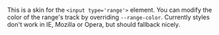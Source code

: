 This is a skin for the `<input type='range'>` element. You can modify the color of the range's track by overriding `--range-color`. Currently styles don't work in IE, Mozilla or Opera, but should fallback nicely.
